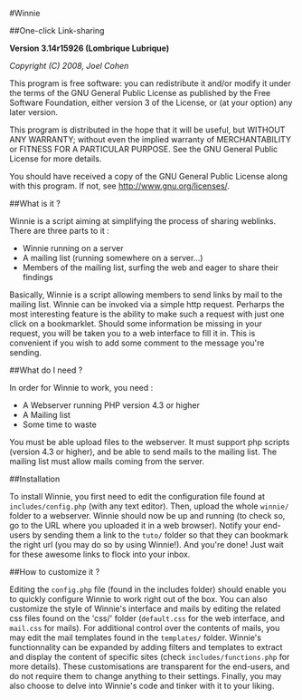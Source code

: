 #Winnie

##One-click Link-sharing

**Version 3.14r15926 (Lombrique Lubrique)**

*Copyright (C) 2008, Joel Cohen*

This program is free software: you can redistribute it and/or modify
it under the terms of the GNU General Public License as published by
the Free Software Foundation, either version 3 of the License, or
(at your option) any later version.

This program is distributed in the hope that it will be useful,
but WITHOUT ANY WARRANTY; without even the implied warranty of
MERCHANTABILITY or FITNESS FOR A PARTICULAR PURPOSE.  See the
GNU General Public License for more details.

You should have received a copy of the GNU General Public License
along with this program.  If not, see <http://www.gnu.org/licenses/>.



##What is it ?

Winnie is a script aiming at simplifying the process of sharing weblinks. There are three parts to it :

- Winnie running on a server
- A mailing list (running somewhere on a server...)
- Members of the mailing list, surfing the web and eager to share their findings

Basically, Winnie is a script allowing members to send links by mail to the mailing list. Winnie can be invoked via a simple http request. Perharps the most interesting feature is the ability to make such a request with just one click on a bookmarklet. Should some information be missing in your request, you will be taken you to a web interface to fill it in. This is convenient if you wish to add some comment to the message you're sending.  

##What do I need ?

In order for Winnie to work, you need :

- A Webserver running PHP version 4.3 or higher
- A Mailing list
- Some time to waste

You must be able upload files to the webserver. It must support php scripts (version 4.3 or higher), and be able to send mails to the mailing list. The mailing list must allow mails coming from the server.

##Installation

To install Winnie, you first need to edit the configuration file found at `includes/config.php` (with any text editor). Then, upload the whole `winnie/` folder to a webserver. Winnie should now be up and running (to check so, go to the URL where you uploaded it in a web browser). Notify your end-users by sending them a link to the `tuto/` folder so that they can bookmark the right url (you may do so by using Winnie!). And you're done! Just wait for these awesome links to flock into your inbox.

##How to customize it ?

Editing the `config.php` file (found in the includes folder) should enable you to quickly configure Winnie to work right out of the box. You can also customize the style of Winnie's interface and mails by editing the related css files found on the 'css/' folder (`default.css` for the web interface, and `mail.css` for mails). For additional control over the contents of mails, you may edit the mail templates found in the `templates/` folder. Winnie's functionnality can be expanded by adding filters and templates to extract and display the content of specific sites (check `includes/functions.php` for more details). These customisations are transparent for the end-users, and do not require them to change anything to their settings. Finally, you may also choose to delve into Winnie's code and tinker with it to your liking.
